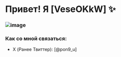 # Привет! Я [VeseOKkW] ✨   
### ![image](https://github.com/user-attachments/assets/01c40f45-10ee-489a-94dd-dfdf600db2b7)
### Как со мной связаться:
- X (Ранее Твиттер): [@pon9_u]  
